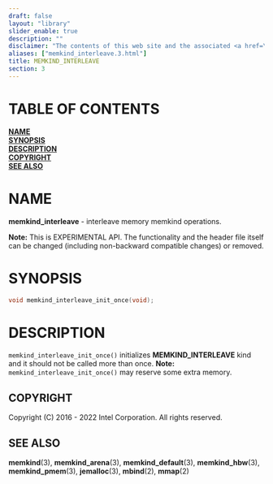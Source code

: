 ```yaml
---
draft: false
layout: "library"
slider_enable: true
description: ""
disclaimer: "The contents of this web site and the associated <a href=\"https://github.com/memkind\">GitHub repositories</a> are BSD-licensed open source."
aliases: ["memkind_interleave.3.html"]
title: MEMKIND_INTERLEAVE
section: 3
---
```


[comment]: <> (SPDX-License-Identifier: BSD-2-Clause)
[comment]: <> (Copyright 2016-2022, Intel Corporation)

[comment]: <> (memkind_interleave.3 -- man page for memkind_interleave)

# TABLE OF CONTENTS #

[**NAME**](#name)\
[**SYNOPSIS**](#synopsis)\
[**DESCRIPTION**](#description)\
[**COPYRIGHT**](#copyright)\
[**SEE ALSO**](#see-also)


# NAME #

**memkind_interleave** - interleave memory memkind operations.

**Note:** This is EXPERIMENTAL API. The functionality and the header file itself can be changed (including non-backward compatible changes) or removed.

# SYNOPSIS #

```c
void memkind_interleave_init_once(void);
```

# DESCRIPTION #

`memkind_interleave_init_once()` initializes **MEMKIND_INTERLEAVE** kind and it should not be called more than once. **Note:** `memkind_interleave_init_once()` may reserve some extra memory.

## COPYRIGHT ##

Copyright (C) 2016 - 2022 Intel Corporation. All rights reserved.

## SEE ALSO ##

**memkind**(3), **memkind_arena**(3), **memkind_default**(3), **memkind_hbw**(3), **memkind_pmem**(3), **jemalloc**(3), **mbind**(2), **mmap**(2)
